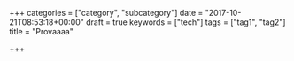 +++
categories = ["category", "subcategory"]
date = "2017-10-21T08:53:18+00:00"
draft = true
keywords = ["tech"]
tags = ["tag1", "tag2"]
title = "Provaaaa"

+++

<!--more-->
